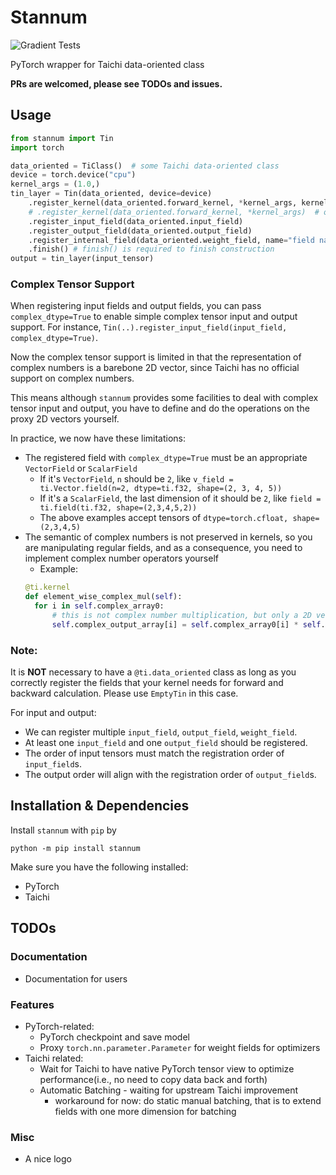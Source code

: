 # Stannum
![Gradient Tests](https://github.com/ifsheldon/stannum/actions/workflows/run_tests.yaml/badge.svg)

PyTorch wrapper for Taichi data-oriented class

**PRs are welcomed, please see TODOs and issues.**

## Usage

```python
from stannum import Tin
import torch

data_oriented = TiClass()  # some Taichi data-oriented class 
device = torch.device("cpu")
kernel_args = (1.0,)
tin_layer = Tin(data_oriented, device=device)
    .register_kernel(data_oriented.forward_kernel, *kernel_args, kernel_name="forward")  # on old Taichi
    # .register_kernel(data_oriented.forward_kernel, *kernel_args)  # on new Taichi
    .register_input_field(data_oriented.input_field)
    .register_output_field(data_oriented.output_field)
    .register_internal_field(data_oriented.weight_field, name="field name")
    .finish() # finish() is required to finish construction
output = tin_layer(input_tensor)
```
### Complex Tensor Support
When registering input fields and output fields, you can pass `complex_dtype=True` to enable simple complex tensor input and output support. For instance, `Tin(..).register_input_field(input_field, complex_dtype=True)`.

Now the complex tensor support is limited in that the representation of complex numbers is a barebone 2D vector, since Taichi has no official support on complex numbers.

This means although `stannum` provides some facilities to deal with complex tensor input and output, you have to define and do the operations on the proxy 2D vectors yourself.

In practice, we now have these limitations:
* The registered field with `complex_dtype=True` must be an appropriate `VectorField` or `ScalarField`
  * If it's `VectorField`, `n` should be `2`, like `v_field = ti.Vector.field(n=2, dtype=ti.f32, shape=(2, 3, 4, 5))`
  * If it's a `ScalarField`, the last dimension of it should be `2`, like `field = ti.field(ti.f32, shape=(2,3,4,5,2))`
  * The above examples accept tensors of `dtype=torch.cfloat, shape=(2,3,4,5)`
* The semantic of complex numbers is not preserved in kernels, so you are manipulating regular fields, and as a consequence, you need to implement complex number operators yourself
  * Example:
  ```python
  @ti.kernel
  def element_wise_complex_mul(self):
    for i in self.complex_array0:
        # this is not complex number multiplication, but only a 2D vector element-wise multiplication
        self.complex_output_array[i] = self.complex_array0[i] * self.complex_array1[i] 
  ```
### Note: 

It is **NOT** necessary to have a `@ti.data_oriented` class as long as you correctly register the fields that your kernel needs for forward and backward calculation. Please use `EmptyTin` in this case.

For input and output:

* We can register multiple `input_field`, `output_field`, `weight_field`.
* At least one `input_field` and one `output_field` should be registered.
* The order of input tensors must match the registration order of `input_field`s.
* The output order will align with the registration order of `output_field`s.

## Installation & Dependencies
Install `stannum` with `pip` by 

`python -m pip install stannum`

Make sure you have the following installed:
* PyTorch
* Taichi

## TODOs

### Documentation

* Documentation for users

### Features
* PyTorch-related:
  * PyTorch checkpoint and save model
  * Proxy `torch.nn.parameter.Parameter` for weight fields for optimizers
* Taichi related:
  * Wait for Taichi to have native PyTorch tensor view to optimize performance(i.e., no need to copy data back and forth)
  * Automatic Batching - waiting for upstream Taichi improvement
    * workaround for now: do static manual batching, that is to extend fields with one more dimension for batching

### Misc

* A nice logo
